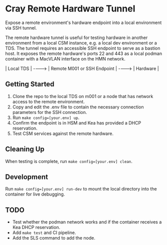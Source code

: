 # Cray Remote Hardware Tunnel
Expose a remote environment's hardware endpoint into a local environment via SSH tunnel.

The remote hardware tunnel is useful for testing hardware in another environment from a local CSM instance, e.g. a local dev environment or a TDS. The tunnel requires an accessible SSH endpoint to serve as a bastion host. It exposes the remote hardware's ports 22 and 443 as a local podman container with a MacVLAN interface on the HMN network.

| Local TDS | ----> | Remote M001 or SSH Endpoint | ----> | Hardware |

## Getting Started
1. Clone the repo to the local TDS on m001 or a node that has network access to the remote environment.
1. Copy and edit the .env file to contain the necessary connection parameters for the SSH connection.
1. Run `make config=[your.env] up`.
1. Confirm the endpoint is in HSM and Kea has provided a DHCP reservation.
1. Test CSM services against the remote hardware.

## Cleaning Up
When testing is complete, run `make config=[your.env] clean`.

## Development
Run `make config=[your.env] run-dev` to mount the local directory into the container for live debugging.

## TODO
- Test whether the podman network works and if the container receives a Kea DHCP reservation.
- Add `make test` and CI pipeline.
- Add the SLS command to add the node.
